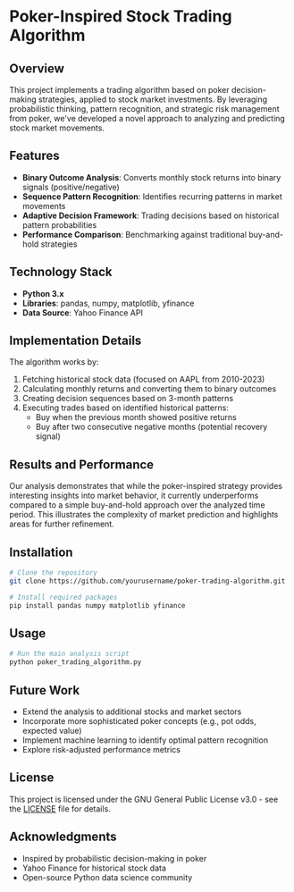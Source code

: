 # Poker-Inspired Stock Trading Algorithm

## Overview
This project implements a trading algorithm based on poker decision-making strategies, applied to stock market investments. By leveraging probabilistic thinking, pattern recognition, and strategic risk management from poker, we've developed a novel approach to analyzing and predicting stock market movements.

## Features
- **Binary Outcome Analysis**: Converts monthly stock returns into binary signals (positive/negative)
- **Sequence Pattern Recognition**: Identifies recurring patterns in market movements
- **Adaptive Decision Framework**: Trading decisions based on historical pattern probabilities
- **Performance Comparison**: Benchmarking against traditional buy-and-hold strategies

## Technology Stack
- **Python 3.x**
- **Libraries**: pandas, numpy, matplotlib, yfinance
- **Data Source**: Yahoo Finance API

## Implementation Details
The algorithm works by:
1. Fetching historical stock data (focused on AAPL from 2010-2023)
2. Calculating monthly returns and converting them to binary outcomes
3. Creating decision sequences based on 3-month patterns
4. Executing trades based on identified historical patterns:
   - Buy when the previous month showed positive returns
   - Buy after two consecutive negative months (potential recovery signal)

## Results and Performance
Our analysis demonstrates that while the poker-inspired strategy provides interesting insights into market behavior, it currently underperforms compared to a simple buy-and-hold approach over the analyzed time period. This illustrates the complexity of market prediction and highlights areas for further refinement.

## Installation
```bash
# Clone the repository
git clone https://github.com/yourusername/poker-trading-algorithm.git

# Install required packages
pip install pandas numpy matplotlib yfinance
```

## Usage
```python
# Run the main analysis script
python poker_trading_algorithm.py
```

## Future Work
- Extend the analysis to additional stocks and market sectors
- Incorporate more sophisticated poker concepts (e.g., pot odds, expected value)
- Implement machine learning to identify optimal pattern recognition
- Explore risk-adjusted performance metrics

## License
This project is licensed under the GNU General Public License v3.0 - see the [LICENSE](LICENSE) file for details.

## Acknowledgments
- Inspired by probabilistic decision-making in poker
- Yahoo Finance for historical stock data
- Open-source Python data science community
